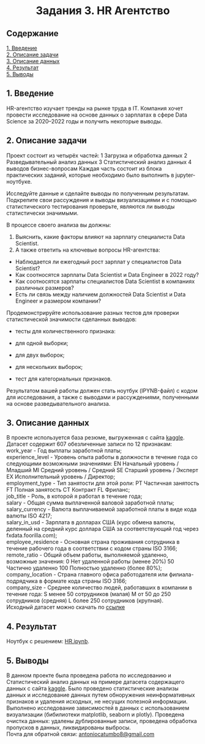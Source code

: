 # <center>Задания 3. HR Агентство</center> 

## Содержание

[1. Введение](https://github.com/evangelistafoxtrot/HR_work.git)   
[2. Описание задачи](https://github.com/evangelistafoxtrot/HR_work.git)   
[3. Описание данных](https://github.com/evangelistafoxtrot/HR_work.git)         
[4. Результат](https://github.com/evangelistafoxtrot/HR_work.git)          
[5. Выводы](https://github.com/evangelistafoxtrot/HR_work.git)       

## 1. Введение

 HR-агентство изучает тренды на рынке труда в IT. Компания хочет провести исследование на основе данных о зарплатах в сфере Data Science за 2020–2022 годы и получить некоторые выводы.     
      

## 2. Описание задачи

Проект состоит из четырёх частей:
1 Загрузка и обработка данных
2 Разведывательный анализ данных
3 Статистический анализ данных
4 выводов бизнес-вопросам
Каждая часть состоит из блока практических заданий, которые необходимо было выполнить в jupyter-ноутбуке.      

Исследуйте данные и сделайте выводы по полученным результатам. Подкрепите свои рассуждения и выводы визуализациями и с помощью статистического тестирования проверьте, являются ли выводы статистически значимыми.

В процессе своего анализа вы должны:
1. Выяснить, какие факторы влияют на зарплату специалиста Data Scientist.
2. А также ответить на ключевые вопросы HR-агентства:
* Наблюдается ли ежегодный рост зарплат у специалистов Data Scientist?
* Как соотносятся зарплаты Data Scientist и Data Engineer в 2022 году?
* Как соотносятся зарплаты специалистов Data Scientist в компаниях различных размеров?
* Есть ли связь между наличием должностей Data Scientist и Data Engineer и размером компании?

Продемонстрируйте использование разных тестов для проверки статистической значимости сделанных выводов:

* тесты для количественного признака:

* для одной выборки;
* для двух выборок;
* для нескольких выборок;
* тест для категориальных признаков.

Результатом вашей работы должен стать ноутбук (IPYNB-файл) с кодом для исследования, а также с выводами и рассуждениями, полученными на основе разведывательного анализа.

## 3. Описание данных

В проекте используется база резюме, выгруженная с сайта [kaggle](https://www.kaggle.com/datasets/ruchi798/data-science-job-salaries).        
Датасет содержит 607 обезличенные записи по 12 признакам:                     
work_year - Год выплаты заработной платы;                    
experience_level - Уровень опыта работы в должности в течение года со следующими возможными значениями: EN Начальный уровень / Младший MI Средний уровень / Средний SE Старший уровень / Эксперт EX Исполнительный уровень / Директор;                                      
employment_type - Тип занятости для этой роли: PT Частичная занятость FT Полная занятость CT Контракт FL Фриланс;                 
job_title - Роль, в которой я работал в течение года;              
salary - Общая сумма выплаченной валовой заработной платы;                 
salary_currency - Валюта выплачиваемой заработной платы в виде кода валюты ISO 4217;                           
salary_in_usd - Зарплата в долларах США (курс обмена валюты, деленный на средний курс доллара США за соответствующий год через fxdata.foorilla.com);             
employee_residence - Основная страна проживания сотрудника в течение рабочего года в соответствии с кодом страны ISO 3166;              
remote_ratio - Общий объем работы, выполняемой удаленно, возможные значения: 0 Нет удаленной работы (менее 20%) 50 Частично удаленно 100 Полностью удаленно (более 80%);             
company_location - Страна главного офиса работодателя или филиала-подрядчика в формате кода страны ISO 3166;               
company_size - Среднее количество людей, работавших в компании в течение года: S менее 50 сотрудников (малая) M от 50 до 250 сотрудников (средняя) L более 250 сотрудников (крупная).            
Исходный датасет можно скачать по [ссылке](https://www.kaggle.com/datasets/ruchi798/data-science-job-salaries)     

## 4. Результат

Ноутбук с решением: [HR.ipynb](https://github.com/evangelistafoxtrot/HR_work.git).             


## 5. Выводы

В данном проекте была проведена работа по исследованию и Статистический анализ данных на примере датасета содержащего данных с сайта [kaggle](https://www.kaggle.com/datasets/ruchi798/data-science-job-salaries).
Было проведено статистические анализы данных и исследование данных путем обноружения неинформативных признаков и удаления исходных, не несущих полезной информации. Выполнено исследование зависимостей в данных с использованием визуализации (бибилиотеки matplotlib, seaborn и plotly). Проведена очистка данных: удалены дублированные записи, проведена обработка пропусков в данных, ликвидированы выбросы.      
Почта для обратной связи: antoniocatumbo8@gmail.com         
